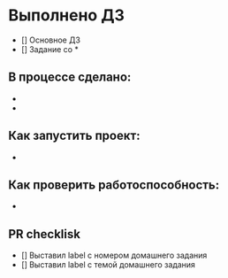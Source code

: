 # Выполнено ДЗ

- [] Основное ДЗ
- [] Задание со *

## В процессе сделано:
- 
- 

## Как запустить проект:
- 
## Как проверить работоспособность:
- 
## PR checklisk
- [] Выставил label с номером домашнего задания
- [] Выставил label с темой домашнего задания
